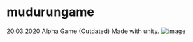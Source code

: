 # mudurungame
20.03.2020
Alpha Game (Outdated)
Made with unity. 
![image](https://github.com/outis64/mudurungame/assets/99974466/4eab2cea-fd8b-4696-8309-9ea86588e658)
